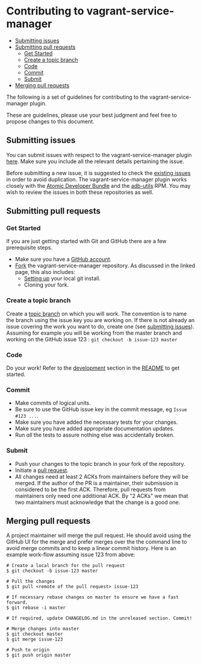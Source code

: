 # Contributing to vagrant-service-manager

<!-- MarkdownTOC -->

- [Submitting issues](#submitting-issues)
- [Submitting pull requests](#submitting-pull-requests)
  - [Get Started](#get-started)
  - [Create a topic branch](#create-a-topic-branch)
  - [Code](#code)
  - [Commit](#commit)
  - [Submit](#submit)
- [Merging pull requests](#merging-pull-requests)

<!-- /MarkdownTOC -->

The following is a set of guidelines for contributing to the
vagrant-service-manager plugin.

These are guidelines, please use your best judgment and feel free to propose
changes to this document.

<a name="submitting-issues"></a>
## Submitting issues

You can submit issues with respect to the vagrant-service-manager plugin [here](https://github.com/projectatomic/vagrant-service-manager/issues/new).
Make sure you include all the relevant details pertaining the issue.

Before submitting a new issue, it is suggested to check the [existing issues](https://github.com/projectatomic/vagrant-service-manager/issues)
in order to avoid duplication. The vagrant-service-manager plugin works closely
with the [Atomic Developer Bundle](https://github.com/projectatomic/adb-atomic-developer-bundle/issues)
and the [adb-utils](https://github.com/projectatomic/adb-utils/issues) RPM.
You may wish to review the issues in both these repositories as well.

<a name="submitting-pull-requests"></a>
## Submitting pull requests

<a name="get-started"></a>
### Get Started

If you are just getting started with Git and GitHub there are a few prerequisite
steps.

* Make sure you have a [GitHub account](https://github.com/signup/free).
* [Fork](https://help.github.com/articles/fork-a-repo/) the
   vagrant-service-manager repository. As discussed in the linked page, this also includes:
    * [Setting up](https://help.github.com/articles/set-up-git) your local git install.
    * Cloning your fork.

<a name="create-a-topic-branch"></a>
### Create a topic branch

Create a [topic branch](http://git-scm.com/book/en/Git-Branching-Branching-Workflows#Topic-Branches)
on which you will work. The convention is to name the branch using the issue key
you are working on. If there is not already an issue covering the work you want
to do, create one (see [submitting issues](#submitting-issues)).
Assuming for example you will be working from the master branch and working on
the GitHub issue 123 : `git checkout -b issue-123 master`

<a name="code"></a>
### Code

Do your work! Refer to the [development](README.md#development) section in the
[README](README.md) to get started.

<a name="commit"></a>
### Commit

* Make commits of logical units.
* Be sure to use the GitHub issue key in the commit message, eg `Issue #123 ...`.
* Make sure you have added the necessary tests for your changes.
* Make sure you have added appropriate documentation updates.
* Run _all_ the tests to assure nothing else was accidentally broken.

<a name="submit"></a>
### Submit

* Push your changes to the topic branch in your fork of the repository.
* Initiate a [pull request](https://help.github.com/articles/using-pull-requests/).
* All changes need at least 2 ACKs from maintainers before they will be merged.
  If the author of the PR is a maintainer, their submission is considered to be
  the first ACK. Therefore, pull requests from maintainers only need one additional ACK. By "2 ACKs" we mean that two maintainers must acknowledge that the change is a good one.

<a name="merging-pull-requests"></a>
## Merging pull requests

A project maintainer will merge the pull request. He should avoid using the
GitHub UI for the merge and prefer merges over the the command line to avoid
merge commits and to keep a linear commit history. Here is an example work-flow
assuming issue 123 from above:

    # Create a local branch for the pull request
    $ git checkout -b issue-123 master

    # Pull the changes
    $ git pull <remote of the pull request> issue-123

    # If necessary rebase changes on master to ensure we have a fast forward.
    $ git rebase -i master

    # If required, update CHANGELOG.md in the unreleased section. Commit!

    # Merge changes into master
    $ git checkout master
    $ git merge issue-123

    # Push to origin
    $ git push origin master
